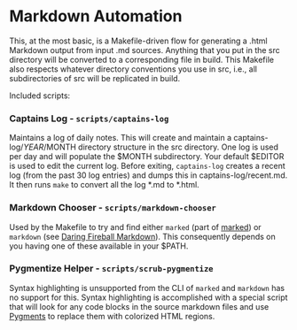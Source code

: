 Markdown Automation
================================================================================

This, at the most basic, is a Makefile-driven flow for generating a
.html Markdown output from input .md sources. Anything that you put in
the src directory will be converted to a corresponding file in build.
This Makefile also respects whatever directory conventions you use in
src, i.e., all subdirectories of src will be replicated in build.

Included scripts:

### Captains Log - `scripts/captains-log`

Maintains a log of daily notes. This will create and maintain a
captains-log/$YEAR/$MONTH directory structure in the src directory.
One log is used per day and will populate the $MONTH subdirectory.
Your default $EDITOR is used to edit the current log. Before exiting,
`captains-log` creates a recent log (from the past 30 log entries) and
dumps this in captains-log/recent.md. It then runs `make` to convert
all the log *.md to *.html.

### Markdown Chooser - `scripts/markdown-chooser`

Used by the Makefile to try and find either `marked` (part of
[marked](https://github.com/chjj/marked)) or `markdown` (see
[Daring Fireball Markdown](http://daringfireball.net/projects/markdown/)).
This consequently depends on you having one of these available in your
$PATH.

### Pygmentize Helper - `scripts/scrub-pygmentize`

Syntax highlighting is unsupported from the CLI of `marked` and `markdown` has no support for this. Syntax highlighting is accomplished with a special script that will look for any code blocks in the source markdown files and use [Pygments](http://pygments.org/) to replace them with colorized HTML regions.
